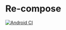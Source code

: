 Re-compose
========

[![Android CI](https://github.com/whyrising/re-compose/actions/workflows/build.yml/badge.svg)](https://github.com/whyrising/re-compose/actions/workflows/build.yml)
